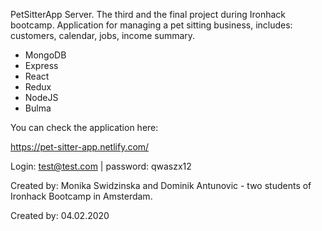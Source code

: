 PetSitterApp
Server. 
The third and the final project during Ironhack bootcamp. 
Application for managing a pet sitting business, includes: customers, calendar, jobs, income summary.

* MongoDB
* Express
* React
* Redux
* NodeJS
* Bulma 

You can check the application here: 

https://pet-sitter-app.netlify.com/

Login: test@test.com | password: qwaszx12

Created by: Monika Swidzinska and Dominik Antunovic - two students of Ironhack Bootcamp in Amsterdam.

Created by: 04.02.2020
